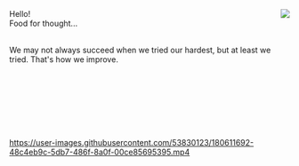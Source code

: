 <img align="right" src="https://i.imgur.com/lryIlZT.png"/>
Hello!<br>
Food for thought...<br><br>

We may not always succeed when we tried our hardest, but at least we tried. That's how we improve.<br><br><br><br><br><br><br><br>


https://user-images.githubusercontent.com/53830123/180611692-48c4eb9c-5db7-486f-8a0f-00ce85695395.mp4

